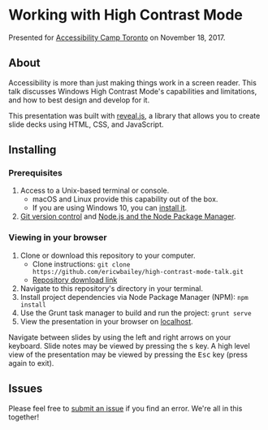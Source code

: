 # Working with High Contrast Mode

Presented for [Accessibility Camp Toronto](http://www.accessibilitycampto.org/) on November 18, 2017.


## About
Accessibility is more than just making things work in a screen reader. This talk discusses Windows High Contrast Mode's capabilities and limitations, and how to best design and develop for it.

This presentation was built with [reveal.js](http://lab.hakim.se/reveal-js/#/), a library that allows you to create slide decks using HTML, CSS, and JavaScript.

## Installing

### Prerequisites

1. Access to a Unix-based terminal or console.
    - macOS and Linux provide this capability out of the box.
    - If you are using Windows 10, you can [install it](https://msdn.microsoft.com/en-us/commandline/wsl/install-win10).
1. [Git version control](https://git-scm.com/downloads) and [Node.js and the Node Package Manager](https://nodejs.org/en/download/).

### Viewing in your browser

1. Clone or download this repository to your computer.
    - Clone instructions: `git clone https://github.com/ericwbailey/high-contrast-mode-talk.git`
    - [Repository download link](https://github.com/ericwbailey/high-contrast-mode-talk/archive/master.zip)
1. Navigate to this repository's directory in your terminal.
1. Install project dependencies via Node Package Manager (NPM): `npm install`
1. Use the Grunt task manager to build and run the project: `grunt serve`
1. View the presentation in your browser on [localhost](http://localhost:8000/).

Navigate between slides by using the left and right arrows on your keyboard. Slide notes may be viewed by pressing the <kbd>s</kbd> key. A high level view of the presentation may be viewed by pressing the <kbd>Esc</kbd> key (press again to exit).


## Issues
Please feel free to [submit an issue](https://github.com/ericwbailey/high-contrast-mode-talk/issues) if you find an error. We're all in this together!